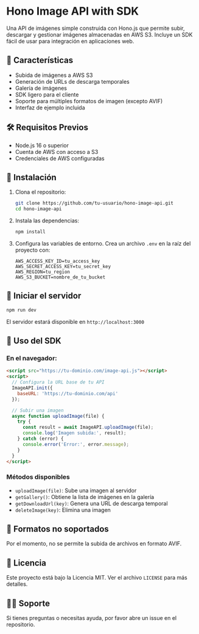 # Hono Image API with SDK

Una API de imágenes simple construida con Hono.js que permite subir, descargar y gestionar imágenes almacenadas en AWS S3. Incluye un SDK fácil de usar para integración en aplicaciones web.

## 🚀 Características

- Subida de imágenes a AWS S3
- Generación de URLs de descarga temporales
- Galería de imágenes
- SDK ligero para el cliente
- Soporte para múltiples formatos de imagen (excepto AVIF)
- Interfaz de ejemplo incluida

## 🛠️ Requisitos Previos

- Node.js 16 o superior
- Cuenta de AWS con acceso a S3
- Credenciales de AWS configuradas

## 🔧 Instalación

1. Clona el repositorio:
   ```bash
   git clone https://github.com/tu-usuario/hono-image-api.git
   cd hono-image-api
   ```

2. Instala las dependencias:
   ```bash
   npm install
   ```

3. Configura las variables de entorno. Crea un archivo `.env` en la raíz del proyecto con:
   ```
   AWS_ACCESS_KEY_ID=tu_access_key
   AWS_SECRET_ACCESS_KEY=tu_secret_key
   AWS_REGION=tu_region
   AWS_S3_BUCKET=nombre_de_tu_bucket
   ```

## 🚀 Iniciar el servidor

```bash
npm run dev
```

El servidor estará disponible en `http://localhost:3000`

## 🌟 Uso del SDK

### En el navegador:

```html
<script src="https://tu-dominio.com/image-api.js"></script>
<script>
  // Configura la URL base de tu API
  ImageAPI.init({
    baseURL: 'https://tu-dominio.com/api'
  });

  // Subir una imagen
  async function uploadImage(file) {
    try {
      const result = await ImageAPI.uploadImage(file);
      console.log('Imagen subida:', result);
    } catch (error) {
      console.error('Error:', error.message);
    }
  }
</script>
```

### Métodos disponibles

- `uploadImage(file)`: Sube una imagen al servidor
- `getGallery()`: Obtiene la lista de imágenes en la galería
- `getDownloadUrl(key)`: Genera una URL de descarga temporal
- `deleteImage(key)`: Elimina una imagen

## 🚫 Formatos no soportados

Por el momento, no se permite la subida de archivos en formato AVIF.

## 📄 Licencia

Este proyecto está bajo la Licencia MIT. Ver el archivo `LICENSE` para más detalles.

## 🙋‍♂️ Soporte

Si tienes preguntas o necesitas ayuda, por favor abre un issue en el repositorio.
